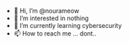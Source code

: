 - 👋 Hi, I’m @nourameow
- 👀 I’m interested in nothing
- 🌱 I’m currently learning cybersecurity
- 📫 How to reach me ... dont..

<!---
nourameow/nourameow is a ✨ special ✨ repository because its `README.md` (this file) appears on your GitHub profile.
You can click the Preview link to take a look at your changes.
--->
